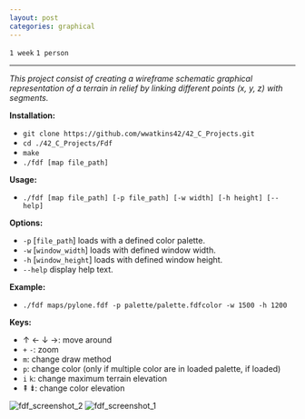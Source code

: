 ```yaml
---
layout: post
categories: graphical
---
```


`1 week`
`1 person`

---

_This project consist of creating a wireframe schematic graphical representation of a terrain in relief by linking different points (x, y, z) with segments._

__Installation:__

* `git clone https://github.com/wwatkins42/42_C_Projects.git`
* `cd ./42_C_Projects/Fdf`
* `make`
* `./fdf [map file_path]`

**Usage:**
* `./fdf [map file_path] [-p file_path] [-w width] [-h height] [--help]`

**Options:**
* `-p` [`file_path`] loads with a defined color palette.
* `-w` [`window_width`] loads with defined window width.
* `-h` [`window_height`]  loads with defined window height.
* `--help`  display help text.

**Example:**
* `./fdf maps/pylone.fdf -p palette/palette.fdfcolor -w 1500 -h 1200`

**Keys:**
* &#8593; &#8592; &#8595; &#8594;: move around
* `+` `-`: zoom
* `m`: change draw method
* `p`: change color (only if multiple color are in loaded palette, if loaded)
* `i` `k`: change maximum terrain elevation
* &#8670; &#8671;: change color elevation

![fdf_screenshot_2](https://cdn.rawgit.com/wwatkins42/42_C_Projects/master/screenshots/screenshot_fdf_2.png "fdf")
![fdf_screenshot_1](https://cdn.rawgit.com/wwatkins42/42_C_Projects/master/screenshots/screenshot_fdf_1.png "fdf")
